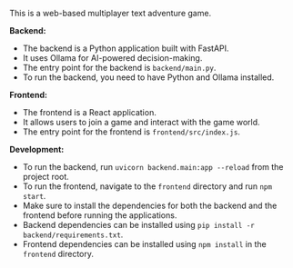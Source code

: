 This is a web-based multiplayer text adventure game.

**Backend:**
- The backend is a Python application built with FastAPI.
- It uses Ollama for AI-powered decision-making.
- The entry point for the backend is `backend/main.py`.
- To run the backend, you need to have Python and Ollama installed.

**Frontend:**
- The frontend is a React application.
- It allows users to join a game and interact with the game world.
- The entry point for the frontend is `frontend/src/index.js`.

**Development:**
- To run the backend, run `uvicorn backend.main:app --reload` from the project root.
- To run the frontend, navigate to the `frontend` directory and run `npm start`.
- Make sure to install the dependencies for both the backend and the frontend before running the applications.
- Backend dependencies can be installed using `pip install -r backend/requirements.txt`.
- Frontend dependencies can be installed using `npm install` in the `frontend` directory.